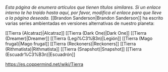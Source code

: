 *Esta página de  enumera artículos que tienen títulos similares.  Si un enlace interno te ha traído hasta aquí, por favor, modifica el enlace para que lleve a la página deseada.*
[[Brandon Sanderson\|Brandon Sanderson]] ha escrito varias series ambientadas en versiones alternativas de nuestro planeta:


[[Tierra (Alcatraz)\|Alcatraz]]
[[Tierra (Dark One)\|Dark One]]
[[Tierra (Dreamer)\|Dreamer]]
[[Tierra (Legi%C3%B3n)\|Legión]]
[[Tierra (Mago frugal)\|Mago frugal]]
[[Tierra (Reckoners)\|Reckoners]]
[[Tierra (Rithmatista)\|Rithmatista]]
[[Tierra (Snapshot)\|Snapshot]]
[[Tierra (Escuadr%C3%B3n)\|Escuadrón]]



https://es.coppermind.net/wiki/Tierra